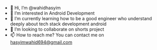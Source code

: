 - 👋 Hi, I’m @wahidhasyim
- 👀 I’m interested in Android Development 
- 🌱 I’m currently learning how to be a good engineer who understand deeply about tech stack development android
- 💞️ I’m looking to collaborate on shorts project
- 📫 How to reach me? You can contact me on hasyimwahid694@gmail.com

<!---
wahidhasyim/wahidhasyim is a ✨ special ✨ repository because its `README.md` (this file) appears on your GitHub profile.
You can click the Preview link to take a look at your changes.
--->
